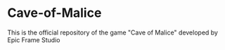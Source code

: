 # Cave-of-Malice
This is the official repository of the game "Cave of Malice" developed by Epic Frame Studio
